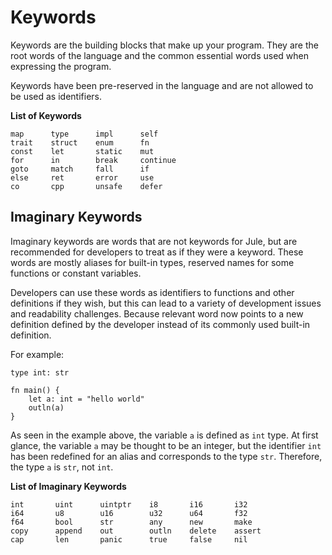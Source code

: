 # Keywords

Keywords are the building blocks that make up your program. They are the root words of the language and the common essential words used when expressing the program.

Keywords have been pre-reserved in the language and are not allowed to be used as identifiers.

**List of Keywords**
```jule
map      type      impl      self
trait    struct    enum      fn
const    let       static    mut
for      in        break     continue
goto     match     fall      if
else     ret       error     use
co       cpp       unsafe    defer
```

## Imaginary Keywords

Imaginary keywords are words that are not keywords for Jule, but are recommended for developers to treat as if they were a keyword. These words are mostly aliases for built-in types, reserved names for some functions or constant variables.

Developers can use these words as identifiers to functions and other definitions if they wish, but this can lead to a variety of development issues and readability challenges. Because relevant word now points to a new definition defined by the developer instead of its commonly used built-in definition.

For example:

```jule
type int: str

fn main() {
    let a: int = "hello world"
    outln(a)
}
```
As seen in the example above, the variable `a` is defined as `int` type. At first glance, the variable `a` may be thought to be an integer, but the identifier `int` has been redefined for an alias and corresponds to the type `str`. Therefore, the type `a` is `str`, not `int`.


**List of Imaginary Keywords**

```jule
int       uint      uintptr    i8       i16       i32
i64       u8        u16        u32      u64       f32
f64       bool      str        any      new       make
copy      append    out        outln    delete    assert
cap       len       panic      true     false     nil
```